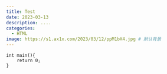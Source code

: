 ```yaml
---
title: Test
date: 2023-03-13
description: ....
categories:
  - HTML
image: https://s1.ax1x.com/2023/03/12/ppM1bX4.jpg # 默认背景
---
```


```c++{.line-numbers}
int main(){
    return 0;
}
```
